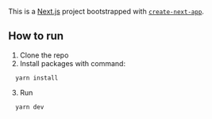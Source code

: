 This is a [Next.js](https://nextjs.org/) project bootstrapped with [`create-next-app`](https://github.com/vercel/next.js/tree/canary/packages/create-next-app).

## How to run

1. Clone the repo
2. Install packages with command:

```
  yarn install
```

3. Run

```
  yarn dev
```
